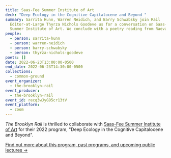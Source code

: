 ```yaml
---
title: Saas-Fee Summer Institute of Art
deck: "Deep Ecology in the Cognitive Capitalocene and Beyond "
summary: Sarrita Hunn, Warren Neidich, and Barry Schwabsky join Rail
  Editor-at-Large Thyrza Nichols Goodeve us for a conversation on Saas-Fee
  Summer Institute of Art. We conclude with a poetry reading from Raevan Senior.
people:
  - person: sarrita-hunn
  - person: warren-neidich
  - person: barry-schwabsky
  - person: thyrza-nichols-goodeve
poets: []
date: 2022-06-23T13:00:00-0500
end_date: 2022-06-23T14:30:00-0500
collections:
  - common-ground
event_organizer:
  - the-brooklyn-rail
event_producer:
  - the-brooklyn-rail
event_id: recq3wJyG95cr13tV
event_platform:
  - zoom
---
```

*The Brooklyn Rail* is thrilled to collaborate with [Saas-Fee Summer Institute of Art](https://sfsia.art/about/) for their 2022 program, "Deep Ecology in the Cognitive Capitalocene and Beyond". 

[Find out more about this program, past programs, and upcoming public lectures →](https://sfsia.art/2022-new-york-city/)

[](https://sfsia.art/2022-new-york-city/)